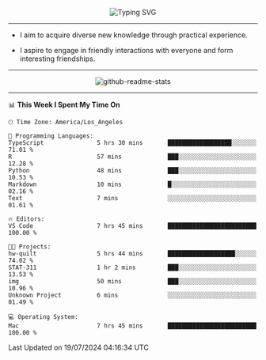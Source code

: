 <p align="center">
  <img src="https://readme-typing-svg.demolab.com?font=Fira+Code&weight=500&size=32&duration=2500&pause=1600&center=true&vCenter=true&random=false&width=1024&height=64&lines=Hi+there+%F0%9F%91%8B;I'm+delighted+you+could+make+it+here+%F0%9F%8E%89;I'm+Harry%2C+a+college+student+still+finding+my+way" alt="Typing SVG" />
</p>


---


- I aim to acquire diverse new knowledge through practical experience.

- I aspire to engage in friendly interactions with everyone and form interesting friendships.


---


<p align="center">
  <img src="https://github-readme-stats.vercel.app/api?username=Harry-Jing&show_icons=true" alt="github-readme-stats"/>
</p>


---

<!--START_SECTION:waka-->
📊 **This Week I Spent My Time On** 

```text
🕑︎ Time Zone: America/Los_Angeles

💬 Programming Languages: 
TypeScript               5 hrs 30 mins       ██████████████████░░░░░░░   71.01 % 
R                        57 mins             ███░░░░░░░░░░░░░░░░░░░░░░   12.28 % 
Python                   48 mins             ███░░░░░░░░░░░░░░░░░░░░░░   10.53 % 
Markdown                 10 mins             █░░░░░░░░░░░░░░░░░░░░░░░░   02.16 % 
Text                     7 mins              ░░░░░░░░░░░░░░░░░░░░░░░░░   01.61 % 

🔥 Editors: 
VS Code                  7 hrs 45 mins       █████████████████████████   100.00 % 

🐱‍💻 Projects: 
hw-quilt                 5 hrs 44 mins       ███████████████████░░░░░░   74.02 % 
STAT-311                 1 hr 2 mins         ███░░░░░░░░░░░░░░░░░░░░░░   13.53 % 
img                      50 mins             ███░░░░░░░░░░░░░░░░░░░░░░   10.96 % 
Unknown Project          6 mins              ░░░░░░░░░░░░░░░░░░░░░░░░░   01.49 % 

💻 Operating System: 
Mac                      7 hrs 45 mins       █████████████████████████   100.00 % 
```


 Last Updated on 19/07/2024 04:16:34 UTC
<!--END_SECTION:waka-->
